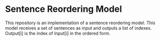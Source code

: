 # Sentence Reordering Model

This repository is an implementation of a sentence reordering model. This model receives a set of sentences as input and outputs a list of indexes. Output[i] is the index of Input[i] in the ordered form.